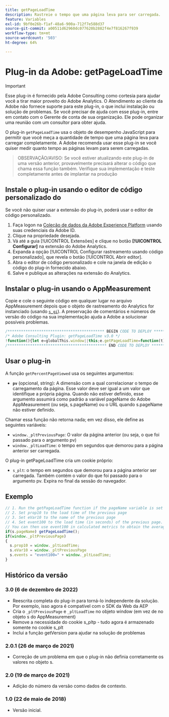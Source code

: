 ```yaml
---
title: getPageLoadTime
description: Rastreie o tempo que uma página leva para ser carregada.
feature: Variables
exl-id: 9bf0e26b-f1af-48a6-900a-712f7e588d37
source-git-commit: a00511d62960dc077620b2882f4e7f816267f939
workflow-type: tm+mt
source-wordcount: '503'
ht-degree: 64%

---
```


# Plug-in da Adobe: getPageLoadTime

>[!IMPORTANT]
>
>Esse plug-in é fornecido pela Adobe Consulting como cortesia para ajudar você a tirar maior proveito do Adobe Analytics. O Atendimento ao cliente da Adobe não fornece suporte para este plug-in, o que inclui instalação ou solução de problemas. Se você precisar de ajuda com esse plug-in, entre em contato com o Gerente de conta de sua organização. Ele pode organizar uma reunião com um consultor para obter ajuda.

O plug-in `getPageLoadTime` usa o objeto de desempenho JavaScript para permitir que você meça a quantidade de tempo que uma página leva para carregar completamente. A Adobe recomenda usar esse plug-in se você quiser medir quanto tempo as páginas levam para serem carregadas.

>OBSERVAÇÃO/AVISO: Se você estiver atualizando este plug-in de uma versão anterior, provavelmente precisará alterar o código que chama essa função também.  Verifique sua implementação e teste completamente antes de implantar na produção

<!--## Install the plug-in using the Web SDK or the Adobe Analytics extension

Adobe offers an extension that allows you to use most commonly-used plug-ins.

1. Log in to [Adobe Experience Platform Data Collection](https://experience.adobe.com/data-collection) using your AdobeID credentials.
1. Click the desired tag property.
1. Go to the [!UICONTROL Extensions] tab, then click on the [!UICONTROL Catalog] button
1. Install and publish the [!UICONTROL Common Analytics Plugins] extension
1. If you haven't already, create a rule labeled "Initialize Plug-ins" with the following configuration:
    * Condition: None
    * Event: Core – Library Loaded (Page Top)
1. Add an action to the above rule with the following configuration:
    * Extension: Common Analytics Plugins
    * Action Type: Initialize getPageLoadTime
1. Save and publish the changes to the rule.-->

## Instale o plug-in usando o editor de código personalizado do

Se você não quiser usar a extensão do plug-in, poderá usar o editor de código personalizado.

1. Faça logon na [Coleção de dados da Adobe Experience Platform](https://experience.adobe.com/data-collection) usando suas credenciais da Adobe ID.
1. Clique na propriedade desejada.
1. Vá até a guia [!UICONTROL Extensões] e clique no botão **[!UICONTROL Configurar]** na extensão do Adobe Analytics.
1. Expanda a opção [!UICONTROL Configurar rastreamento usando código personalizado], que revela o botão [!UICONTROL Abrir editor].
1. Abra o editor de código personalizado e cole na janela de edição o código do plug-in fornecido abaixo.
1. Salve e publique as alterações na extensão do Analytics.

## Instalar o plug-in usando o AppMeasurement

Copie e cole o seguinte código em qualquer lugar no arquivo AppMeasurement depois que o objeto de rastreamento do Analytics for instanciado (usando [`s_gi`](../functions/s-gi.md)). A preservação de comentários e números de versão do código na sua implementação ajuda a Adobe a solucionar possíveis problemas.

```js
/******************************************* BEGIN CODE TO DEPLOY *******************************************/
/* Adobe Consulting Plugin: getPageLoadTime v3.0 */
!function(){let e=globalThis.window||this;e.getPageLoadTime=function(t){let i=function(){if(e.s_c_il){for(let t in e.s_c_il)if("s_c"===e.s_c_il[t]._c)return e.s_c_il[t]}}();function n(){var i=performance.timing;i.loadEventEnd>0&&(clearInterval(e.pi),""===e.cookieRead("s_plt")&&e.cookieWrite("s_plt",function e(t,i){if(t>=0&&i>=0)return t-i<6e4&&t-i>=0?parseFloat((t-i)/1e3).toFixed(2):60}(i.loadEventEnd,i.navigationStart)+","+t)),e.ptc=i.loadEventEnd}if(i&&(i.contextData.getPageLoadTime="3.1"),t=t||i&&i.pageName||document.location.href,e.cookieWrite=e.cookieWrite||function(t,i,n){if("string"==typeof t){if(g=function(){var t=e.location.hostname,i=e.location.hostname.split(".").length-1;if(t&&!/^[0-9.]+$/.test(t)){i=2<i?i:2;var n=t.lastIndexOf(".");if(0<=n){for(;0<=n&&1<i;)n=t.lastIndexOf(".",n-1),i--;n=0<n?t.substring(n):t}}return n}(),i=void 0!==i?""+i:"",n||""===i){if(""===i&&(n=-60),"number"==typeof n){var o=new Date;o.setTime(o.getTime()+6e4*n)}else o=n}return!!t&&(document.cookie=encodeURIComponent(t)+"="+encodeURIComponent(i)+"; path=/;"+(n?" expires="+o.toUTCString()+";":"")+(g?" domain="+g+";":""),"undefined"!=typeof cookieRead)&&cookieRead(t)===i}},e.cookieRead=e.cookieRead||function(e){if("string"!=typeof e)return"";e=encodeURIComponent(e);var t=" "+document.cookie,i=t.indexOf(" "+e+"="),n=0>i?i:t.indexOf(";",i);return(e=0>i?"":decodeURIComponent(t.substring(i+2+e.length,0>n?t.length:n)))?e:""},e.p_fo=e.p_fo||function(t){return e.__fo||(e.__fo={}),!e.__fo[t]&&(e.__fo[t]={},!0)},performance&&e.p_fo("performance")){var o=performance;o.clearResourceTimings(),""!==e.cookieRead("s_plt")&&(o.timing.loadEventEnd>0&&clearInterval(e.pi),this._pltLoadTime=e.cookieRead("s_plt").split(",")[0],this._pltPreviousPage=e.cookieRead("s_plt").split(",")[1],e.cookieWrite("s_plt","")),0===o.timing.loadEventEnd?e.pi=setInterval(function(){n()},250):o.timing.loadEventEnd>0&&(e.ptc?e.ptc===o.timing.loadEventEnd&&1===o.getEntries().length&&(e.pwp=setInterval(function(){var i;(i=performance).getEntries().length>0&&(e.ppfe===i.getEntries().length?clearInterval(e.pwp):e.ppfe=i.getEntries().length),""===e.cookieRead("s_plt")&&e.cookieWrite("s_plt",((i.getEntries()[i.getEntries().length-1].responseEnd-i.getEntries()[0].startTime)/1e3).toFixed(2)+","+t)},500)):n())}},e.getPageLoadTime.getVersion=function(){return{plugin:"getPageLoadTime",version:"3.0"}}}();
/******************************************** END CODE TO DEPLOY ********************************************/
```

## Usar o plug-in

A função `getPercentPageViewed` usa os seguintes argumentos:

* **`pv`** (opcional, string): A dimensão com a qual correlacionar o tempo de carregamento da página.  Esse valor deve ser igual a um valor que identifique a própria página. Quando não estiver definido, esse argumento assumirá como padrão a variável pageName do Adobe AppMeasurement (ou seja, s.pageName) ou o URL quando s.pageName não estiver definido.

Chamar essa função não retorna nada; em vez disso, ele define as seguintes variáveis:

* `window._pltPreviousPage`: O valor da página anterior (ou seja, o que foi passado para o argumento pv)
* `window._pltLoadTime`: o tempo em segundos que demorou para a página anterior ser carregada.

O plug-in getPageLoadTime cria um cookie próprio:

* `s_plt`: o tempo em segundos que demorou para a página anterior ser carregada.  Também contém o valor do que foi passado para o argumento pv.  Expira no final da sessão do navegador.

## Exemplo

```js
// 1. Run the getPageLoadTime function if the pageName variable is set
// 2. Set prop10 to the load time of the previous page
// 3. Set eVar10 to the name of the previous page
// 4. Set event100 to the load time (in seconds) of the previous page. A numeric event is required to capture this value.
// You can then use event100 in calculated metrics to obtain the average page load time per page.
if(s.pageName) getPageLoadTime();
if(window._pltPreviousPage)
{
  s.prop10 = window._pltLoadTime;
  s.eVar10 = window._pltPreviousPage
  s.events = "event100=" + window._pltLoadTime;
}
```

## Histórico da versão

### 3.0 (6 de dezembro de 2022)

* Reescrita completa do plug-in para torná-lo independente da solução.  Por exemplo, isso agora é compatível com o SDK da Web da AEP
* Cria o `_pltPreviousPage` e `_pltLoadTime` no objeto window (em vez de no objeto s do AppMeasurement)
* Remove a necessidade do cookie s_pltp - tudo agora é armazenado somente no cookie s_plt
* Inclui a função getVersion para ajudar na solução de problemas

### 2.0.1 (26 de março de 2021)

* Correção de um problema em que o plug-in não definia corretamente os valores no objeto s.

### 2.0 (19 de março de 2021)

* Adição do número da versão como dados de contexto.

### 1.0 (22 de maio de 2018)

* Versão inicial.
